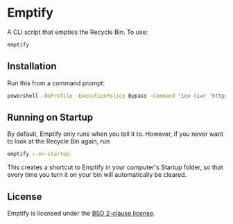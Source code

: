 # Emptify

A CLI script that empties the Recycle Bin. To use:

```cmd
emptify
```

## Installation

Run this from a command prompt:

```cmd
powershell -NoProfile -ExecutionPolicy Bypass -Command "iex (iwr 'https://github.com/jamesqo/Emptify/raw/master/install.ps1').Content" && set path=%path%;%LocalAppData%\Emptify
```

## Running on Startup

By default, Emptify only runs when you tell it to. However, if you never want to look at the Recycle Bin again, run

```cmd
emptify --on-startup
```

This creates a shortcut to Emptify in your computer's Startup folder, so that every time you turn it on your bin will automatically be cleared.

## License

Emptify is licensed under the [BSD 2-clause license](license.bsd).
